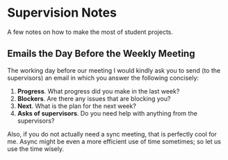 

# Supervision Notes

A few notes on how to make the most of student projects.

## Emails the Day Before the Weekly Meeting

The working day before our meeting I would kindly ask you to send (to the supervisors) an email in which you answer the following concisely: 
1. **Progress**. What progress did you make in the last week?
2. **Blockers**. Are there any issues that are blocking you?
3. **Next**. What is the plan for the next week?
4. **Asks of supervisors**. Do you need help with anything from the supervisors? 

Also, if you do not actually need a sync meeting, that is perfectly cool for me. Async might be even a more efficient use of time sometimes; so let us use the time wisely. 



